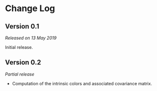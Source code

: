 # Change Log

## Version 0.1

*Released on 13 May 2019*

Initial release.

## Version 0.2

*Partial release*

- Computation of the intrinsic colors and associated covariance   matrix.
